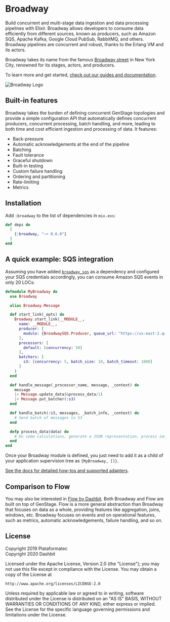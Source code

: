 # Broadway

Build concurrent and multi-stage data ingestion and data processing pipelines with Elixir. Broadway allows developers to consume data efficiently from different sources, known as producers, such as Amazon SQS, Apache Kafka, Google Cloud PubSub, RabbitMQ, and others. Broadway pipelines are concurrent and robust, thanks to the Erlang VM and its actors.

Broadway takes its name from the famous [Broadway street](https://en.wikipedia.org/wiki/Broadway_theatre) in New York City, renowned for its stages, actors, and producers.

To learn more and get started, [check out our guides and documentation](https://hexdocs.pm/broadway).

![Broadway Logo](https://user-images.githubusercontent.com/9582/117824616-ed298500-b26e-11eb-8ded-0fb7e608bf70.png)

## Built-in features

Broadway takes the burden of defining concurrent GenStage topologies and provide a simple configuration API that automatically defines concurrent producers, concurrent processing, batch handling, and more, leading to both time and cost efficient ingestion and processing of data. It features:

  * Back-pressure
  * Automatic acknowledgements at the end of the pipeline
  * Batching
  * Fault tolerance
  * Graceful shutdown
  * Built-in testing
  * Custom failure handling
  * Ordering and partitioning
  * Rate-limiting
  * Metrics

## Installation

Add `:broadway` to the list of dependencies in `mix.exs`:

```elixir
def deps do
  [
    {:broadway, "~> 0.6.0"}
  ]
end
```

## A quick example: SQS integration

Assuming you have added [`broadway_sqs`](https://github.com/dashbitco/broadway_sqs) as a dependency and configured your SQS credentials accordingly, you can consume Amazon SQS events in only 20 LOCs:

```elixir
defmodule MyBroadway do
  use Broadway

  alias Broadway.Message

  def start_link(_opts) do
    Broadway.start_link(__MODULE__,
      name: __MODULE__,
      producer: [
        module: {BroadwaySQS.Producer, queue_url: "https://us-east-2.queue.amazonaws.com/100000000001/my_queue"}
      ],
      processors: [
        default: [concurrency: 50]
      ],
      batchers: [
        s3: [concurrency: 5, batch_size: 10, batch_timeout: 1000]
      ]
    )
  end

  def handle_message(_processor_name, message, _context) do
    message
    |> Message.update_data(&process_data/1)
    |> Message.put_batcher(:s3)
  end

  def handle_batch(:s3, messages, _batch_info, _context) do
    # Send batch of messages to S3
  end

  defp process_data(data) do
    # Do some calculations, generate a JSON representation, process images.
  end
end
```

Once your Broadway module is defined, you just need to add it as a child of your application supervision tree as `{MyBroadway, []}`.

[See the docs for detailed how-tos and supported adapters](https://hexdocs.pm/broadway).

## Comparison to Flow

You may also be interested in [Flow by Dashbit](https://github.com/dashbitco/flow). Both Broadway and Flow are built on top of GenStage. Flow is a more general abstraction than Broadway that focuses on data as a whole, providing features like aggregation, joins, windows, etc. Broadway focuses on events and on operational features, such as metrics, automatic acknowledgements, failure handling, and so on.

## License

Copyright 2019 Plataformatec\
Copyright 2020 Dashbit

Licensed under the Apache License, Version 2.0 (the "License");
you may not use this file except in compliance with the License.
You may obtain a copy of the License at

    http://www.apache.org/licenses/LICENSE-2.0

Unless required by applicable law or agreed to in writing, software
distributed under the License is distributed on an "AS IS" BASIS,
WITHOUT WARRANTIES OR CONDITIONS OF ANY KIND, either express or implied.
See the License for the specific language governing permissions and
limitations under the License.
